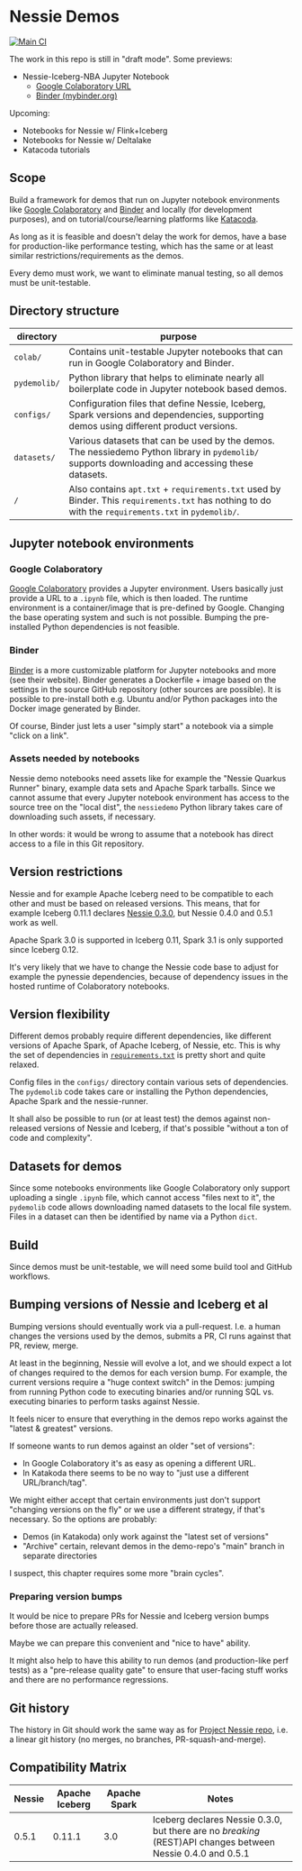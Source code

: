 # Nessie Demos

[![Main CI](https://github.com/projectnessie/nessie-demos/actions/workflows/main.yml/badge.svg)](https://github.com/projectnessie/nessie-demos/actions/workflows/main.yml)

The work in this repo is still in "draft mode".  Some previews:  

* Nessie-Iceberg-NBA Jupyter Notebook
    * [Google Colaboratory URL](https://colab.research.google.com/github/projectnessie/nessie-demos/blob/main/colab/nessie-iceberg-demo-nba.ipynb)
    * [Binder (mybinder.org)](https://mybinder.org/v2/gh/projectnessie/nessie-demos/main?filepath=colab%2Fnessie-iceberg-demo-nba.ipynb)

Upcoming:

* Notebooks for Nessie w/ Flink+Iceberg
* Notebooks for Nessie w/ Deltalake
* Katacoda tutorials

## Scope

Build a framework for demos that run on Jupyter notebook environments like 
[Google Colaboratory](https://colab.research.google.com/) and
[Binder](https://mybinder.org) and locally (for development purposes),
and on tutorial/course/learning platforms like [Katacoda](https://katacoda.com).

As long as it is feasible and doesn't delay the work
for demos, have a base for production-like performance testing, which has the same or at least
similar restrictions/requirements as the demos.

Every demo must work, we want to eliminate manual testing, so all demos must be unit-testable.

## Directory structure

| directory | purpose |
| --------- | ------- |
| `colab/` | Contains unit-testable Jupyter notebooks that can run in Google Colaboratory and Binder.
| `pydemolib/` | Python library that helps to eliminate nearly all boilerplate code in Jupyter notebook based demos.
| `configs/` | Configuration files that define Nessie, Iceberg, Spark versions and dependencies, supporting demos using different product versions.
| `datasets/` | Various datasets that can be used by the demos. The nessiedemo Python library in `pydemolib/` supports downloading and accessing these datasets.
| `/` | Also contains `apt.txt` + `requirements.txt` used by Binder. This `requirements.txt` has nothing to do with the `requirements.txt` in `pydemolib/`.

## Jupyter notebook environments

### Google Colaboratory

[Google Colaboratory](https://colab.research.google.com/) provides a Jupyter environment.
Users basically just provide a URL to a `.ipynb` file, which is then loaded. The runtime
environment is a container/image that is pre-defined by Google. Changing the base operating
system and such is not possible. Bumping the pre-installed Python dependencies is not feasible.

### Binder

[Binder](https://mybinder.org) is a more customizable platform for Jupyter notebooks and
more (see their website). Binder generates a Dockerfile + image based on the settings in the
source GitHub repository (other sources are possible). It is possible to pre-install both
e.g. Ubuntu and/or Python packages into the Docker image generated by Binder.

Of course, Binder just lets a user "simply start" a notebook via a simple "click on a link".

### Assets needed by notebooks

Nessie demo notebooks need assets like for example the "Nessie Quarkus Runner" binary, example
data sets and Apache Spark tarballs. Since we cannot assume that every Jupyter notebook environment
has access to the source tree on the "local dist", the `nessiedemo` Python library takes care
of downloading such assets, if necessary. 

In other words: it would be wrong to assume that a notebook has direct access to a file in
this Git repository.

## Version restrictions

Nessie and for example Apache Iceberg need to be compatible to each other and must be based
on released versions. This means, that for example Iceberg 0.11.1 declares
[Nessie 0.3.0](https://github.com/apache/iceberg/blob/apache-iceberg-0.11.1/versions.props#L21),
but Nessie 0.4.0 and 0.5.1 work as well.

Apache Spark 3.0 is supported in Iceberg 0.11, Spark 3.1 is only supported since Iceberg 0.12. 

It's very likely that we have to change the Nessie code base to adjust for example the pynessie
dependencies, because of dependency issues in the hosted runtime of Colaboratory notebooks.

## Version flexibility

Different demos probably require different dependencies, like different versions of Apache Spark,
of Apache Iceberg, of Nessie, etc. This is why the set of dependencies in
[`requirements.txt`](pydemolib/requirements.txt) is pretty short and quite relaxed.

Config files in the `configs/` directory contain various sets of dependencies. The `pydemolib`
code takes care or installing the Python dependencies, Apache Spark and the nessie-runner.

It shall also be possible to run (or at least test) the demos against non-released versions
of Nessie and Iceberg, if that's possible "without a ton of code and complexity".

## Datasets for demos

Since some notebooks environments like Google Colaboratory only support uploading a single `.ipynb`
file, which cannot access "files next to it", the `pydemolib` code allows downloading
named datasets to the local file system. Files in a dataset can then be identified by name via a
Python `dict`.

## Build

Since demos must be unit-testable, we will need some build tool and GitHub workflows.

## Bumping versions of Nessie and Iceberg et al

Bumping versions should eventually work via a pull-request. I.e. a human changes the versions
used by the demos, submits a PR, CI runs against that PR, review, merge.

At least in the beginning, Nessie will evolve a lot, and we should expect a lot of changes
required to the demos for each version bump. For example, the current versions require a
"huge context switch" in the Demos: jumping from running Python code to executing binaries
and/or running SQL vs. executing binaries to perform tasks against Nessie.

It feels nicer to ensure that everything in the demos repo works against the "latest & greatest"
versions.

If someone wants to run demos against an older "set of versions":
* In Google Colaboratory it's as easy as opening a different URL.
* In Katakoda there seems to be no way to "just use a different URL/branch/tag".

We might either accept that certain environments just don't support "changing versions on the fly"
or we use a different strategy, if that's necessary. So the options are probably:
* Demos (in Katakoda) only work against the "latest set of versions"
* "Archive" certain, relevant demos in the demo-repo's "main" branch in separate directories

I suspect, this chapter requires some more "brain cycles".

### Preparing version bumps

It would be nice to prepare PRs for Nessie and Iceberg version bumps before those are actually
released.

Maybe we can prepare this convenient and "nice to have" ability.

It might also help to have this ability to run demos (and production-like perf tests) as a
"pre-release quality gate" to ensure that user-facing stuff works and there are no performance
regressions.

## Git history

The history in Git should work the same way as for [Project Nessie repo](https://github.com/projectnessie/nessie/),
i.e. a linear git history (no merges, no branches, PR-squash-and-merge).

## Compatibility Matrix

| Nessie | Apache Iceberg | Apache Spark | Notes
| ------ | -------------- | ------------ | -----
| 0.5.1  | 0.11.1         | 3.0          | Iceberg declares Nessie 0.3.0, but there are no _breaking_ (REST)API changes between Nessie 0.4.0 and 0.5.1
